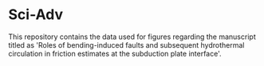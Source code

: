 # Sci-Adv
This repository contains the data used for figures regarding the manuscript titled as 'Roles of bending-induced faults and subsequent hydrothermal circulation in friction estimates at the subduction plate interface'.
